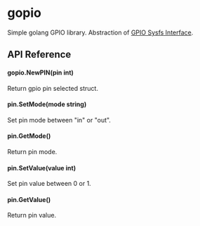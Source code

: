 # gopio
Simple golang GPIO library. Abstraction of [GPIO Sysfs Interface](https://www.kernel.org/doc/Documentation/gpio/sysfs.txt).

## API Reference

#### gopio.NewPIN(pin int)
Return gpio pin selected struct.

#### pin.SetMode(mode string)
Set pin mode between "in" or "out".

#### pin.GetMode()
Return pin mode.

#### pin.SetValue(value int)
Set pin value between 0 or 1.

#### pin.GetValue()
Return pin value.

